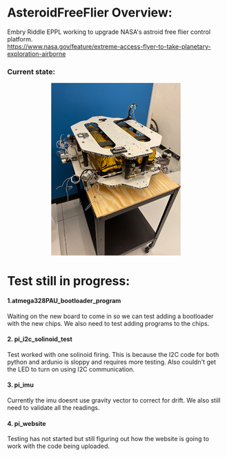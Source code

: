 # AsteroidFreeFlier Overview:
Embry Riddle EPPL working to upgrade NASA's astroid free flier control platform.  
https://www.nasa.gov/feature/extreme-access-flyer-to-take-planetary-exploration-airborne

### Current state:
<p align="center">
  <img width="300px" height="400px" src="https://github.com/danielwilczak101/AsteroidFreeFlier/blob/media/images/craft1010.JPG">
</p>

# Test still in progress:

#### 1.atmega328PAU_bootloader_program
Waiting on the new board to come in so we can test adding a bootloader with the new chips. We also need to test adding programs to the chips.

#### 2. pi_i2c_solinoid_test  
Test worked with one solinoid firing. This is because the I2C code for both python and ardunio is sloppy and requires more testing. Also couldn't get the LED to turn on using I2C communication.

#### 3. pi_imu  
Currently the imu doesnt use gravity vector to correct for drift. We also still need to validate all the readings.  

#### 4. pi_website  
Testing has not started but still figuring out how the website is going to work with the code being uploaded.  



